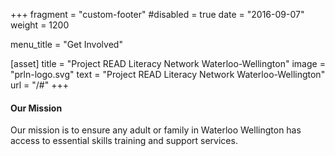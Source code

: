 +++
fragment = "custom-footer"
#disabled = true
date = "2016-09-07"
weight = 1200


menu_title = "Get Involved"

[asset]
  title = "Project READ Literacy Network Waterloo-Wellington"
  image = "prln-logo.svg"
  text = "Project READ Literacy Network Waterloo-Wellington"
  url = "/#"
+++

#### Our Mission

Our mission is to ensure any adult or family in Waterloo Wellington has access to essential skills training and support services.